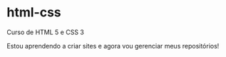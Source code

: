 # html-css
 Curso de HTML 5 e CSS 3

Estou aprendendo a criar sites e agora vou gerenciar meus repositórios!

